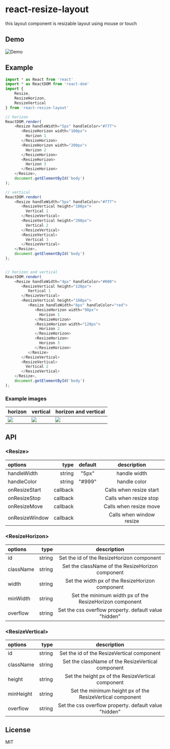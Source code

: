 # react-resize-layout
this layout component is resizable layout using mouse or touch

## Demo
![Demo](https://github.com/bytefunc/react-resize-layout/raw/master/screenshot/demo.gif)

## Example
```javascript
import * as React from 'react'
import * as ReactDOM from 'react-dom'
import {
    Resize,
    ResizeHorizon,
    ResizeVertical
} from 'react-resize-layout'

// horizon
ReactDOM.render(
    <Resize handleWidth="5px" handleColor="#777">
       <ResizeHorizon width="100px">
         Horizon 1
       </ResizeHorizon>
       <ResizeHorizon width="200px">
         Horizon 2
       </ResizeHorizon>
       <ResizeHorizon>
         Horizon 3
       </ResizeHorizon>
    </Resize>,
    document.getElementById('body')
);

// vertical
ReactDOM.render(
    <Resize handleWidth="5px" handleColor="#777">
       <ResizeVertical height="100px">
         Vertical 1
       </ResizeVertical>
       <ResizeVertical height="200px">
         Vertical 2
       </ResizeVertical>
       <ResizeVertical>
         Vertical 3
       </ResizeVertical>
    </Resize>,
    document.getElementById('body')
);


// horizon and vertical
ReactDOM.render(
    <Resize handleWidth="4px" handleColor="#000">
       <ResizeVertical height="120px">
          Vertical 1
       </ResizeVertical>
       <ResizeVertical height="160px">
          <Resize handleWidth="6px" handleColor="red">
             <ResizeHorizon width="90px">
               Horizon 1
             </ResizeHorizon>
             <ResizeHorizon width="120px">
               Horizon 2
             </ResizeHorizon>
             <ResizeHorizon>
               Horizon 3
             </ResizeHorizon>
          </Resize>
       </ResizeVertical>
       <ResizeVertical>
         Vertical 2
       </ResizeVertical>
    </Resize>,
    document.getElementById('body')
);

```

### Example images

|horizon|vertical|horizon and vertical|
|---|---|---|
|![](https://github.com/bytefunc/react-resize-layout/raw/master/screenshot/horizon.png)|![](https://github.com/bytefunc/react-resize-layout/raw/master/screenshot/vertical.png)|![](https://github.com/bytefunc/react-resize-layout/raw/master/screenshot/horizon&vertical.png)|



## API
### \<Resize\>
|   options  |    type    |      default       |   description   |
|:-----------|-----------:|:------------------:|:---------------:|
|handleWidth|   string   |      "5px"       |   handle width   |
| handleColor|   string   |    "#999"     |   handle color   |
| onResizeStart|   callback|                  |   Calls when resize start  |
| onResizeStop |   callback|                  |   Calls when resize stop  |
| onResizeMove |   callback| |   Calls when resize move  |
| onResizeWindow  |   callback|     |   Calls when window resize |

### \<ResizeHorizon\>
|   options  |    type    |      description   |
|:-----------|-----------:|:---------------:|
|id|   string   |   Set the id of the ResizeHorizon component   |
| className|   string   |   Set the className of the ResizeHorizon component   |
| width|   string   |  Set the width px of the ResizeHorizon component |
| minWidth|   string   |   Set the minimum width px of the ResizeHorizon component  |
| overflow|   string   | Set  the css overflow property. default value "hidden"  |

### \<ResizeVertical\>
|   options  |    type    |      description   |
|:-----------|-----------:|:---------------:|
|id|   string   |  Set the id of the ResizeVertical component  |
| className|   string   | Set the className of the ResizeVertical component  |
| height|   string   |  Set the height px of the ResizeVertical component |
| minHeight|   string   | Set  the minimum height px of the ResizeVertical component  |
| overflow|   string   | Set  the css overflow property. default value "hidden"  |

## License
MIT